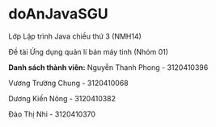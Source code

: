 # doAnJavaSGU

Lớp Lập trình Java chiều thứ 3 (NMH14) 

Đề tài Ứng dụng quản lí bán máy tinh (Nhóm 01)

**Danh sách thành viên:**
  Nguyễn Thanh Phong - 3120410396
  
  Vương Trường Chung - 3120410068
  
  Dương Kiến Nông - 3120410382
  
  Đào Thị Nhi - 3120410370
